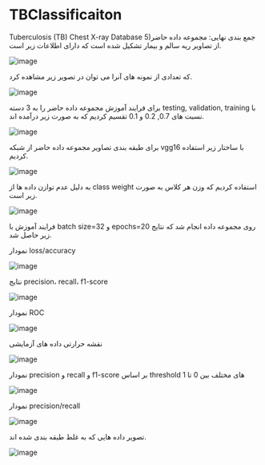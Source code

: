 # TBClassificaiton
Tuberculosis (TB) Chest X-ray Database
5)جمع بندی نهایی:
مجموعه داده حاضر از تصاویر ریه سالم و بیمار تشکیل شده است که دارای اطلاعات زیر است.

![image](https://user-images.githubusercontent.com/46417220/182558392-6b65d025-ffc3-4a68-af4f-e7969f2475a2.png)


که تعدادی از نمونه های آنرا می توان در تصویر زیر مشاهده کرد. 

![image](https://user-images.githubusercontent.com/46417220/182558509-02abb656-f7c8-451d-9d7e-2e72f50832f2.png)


برای فرایند آموزش مجموعه داده حاضر را به 3 دسته testing, validation, training با نسبت های 0.7, 0.2 و 0.1 تقسیم کردیم که به صورت زیر درآمده اند.

![image](https://user-images.githubusercontent.com/46417220/182558482-d6ec1091-7f33-4193-b2c4-78d9f8062296.png)



برای طبقه بندی تصاویر مجموعه داده حاضر از شبکه vgg16 با ساختار زیر استفاده کردیم.

![image](https://user-images.githubusercontent.com/46417220/182558541-c18f23f7-17c0-446e-93c8-f68eaacc16f6.png)



به دلیل عدم توازن داده ها از class weight استفاده کردیم که وزن هر کلاس به صورت زیر است.

![image](https://user-images.githubusercontent.com/46417220/182558578-becc53fb-1046-4ebf-ab34-0b02082d1db9.png)


فرایند آموزش با batch size=32 و epochs=20 روی مجموعه داده انجام شد که نتایج زیر حاصل شد.

نمودار loss/accuracy

![image](https://user-images.githubusercontent.com/46417220/182558615-7f4a79a2-7b94-42c2-aec9-c59759e5eb72.png)

نتایج precision، recall، f1-score

![image](https://user-images.githubusercontent.com/46417220/182558647-f16e15c0-167f-4661-b951-24467759f1ed.png)

نمودار ROC 


![image](https://user-images.githubusercontent.com/46417220/182558665-c185edd6-8577-423e-b5ec-969ba0533599.png)

نقشه حرارتی داده های آزمایشی


![image](https://user-images.githubusercontent.com/46417220/182558694-b1fd7f51-8d30-4335-804d-ca02dbb0ce54.png)

نمودار precision و recall و f1-score بر اساس threshold های مختلف بین 0 تا 1


![image](https://user-images.githubusercontent.com/46417220/182558719-32a2cf7e-8c27-4349-bc23-5045c42c84a8.png)

نمودار precision/recall


![image](https://user-images.githubusercontent.com/46417220/182558746-e6abf24c-beae-4ddd-9ba5-8e99409e1c51.png)

تصویر داده هایی که به غلط طبقه بندی شده اند.


![image](https://user-images.githubusercontent.com/46417220/182558770-81736bb2-1efc-49c0-877e-7d693a03ac17.png)
